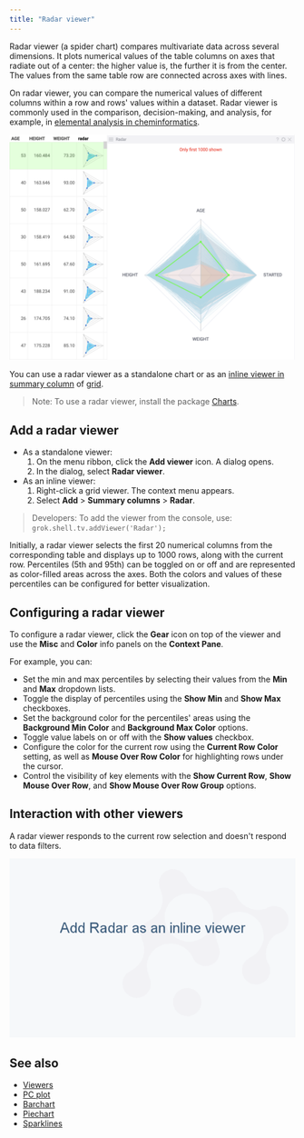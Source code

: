 ```yaml
---
title: "Radar viewer"
---
```


Radar viewer (a spider chart) compares multivariate data across several
dimensions. It plots numerical values of the table columns on axes that radiate
out of a center: the higher value is, the further it is from the center. The
values from the same table row are connected across axes with lines.

On radar viewer, you can compare the numerical values of different columns
within a row and rows' values within a dataset. Radar viewer is commonly used in
the comparison, decision-making, and analysis, for example, in [elemental analysis in cheminformatics](../../datagrok/solutions/domains/chem/chem.md#elemental-analysis).

![Radar viewer](img/radar-viewer.png)

You can use a radar viewer as a standalone chart or as an [inline viewer in summary column](grid.md#summary-columns) of [grid](grid.md).

>Note: To use a radar viewer, install the package
[Charts](https://github.com/datagrok-ai/public/tree/master/packages/Charts).

## Add a radar viewer

* As a standalone viewer:
  1. On the menu ribbon, click the **Add viewer** icon. A dialog opens.
  1. In the dialog, select **Radar viewer**.
* As an inline viewer:
  1. Right-click a grid viewer. The context menu appears.
  1. Select **Add** > **Summary columns** > **Radar**.

> Developers: To add the viewer from the console, use:
 `grok.shell.tv.addViewer('Radar');` 

Initially, a radar viewer selects the first 20 numerical columns from the corresponding table and displays up to 1000 rows, along with the current row. Percentiles (5th and 95th) can be toggled on or off and are represented as color-filled areas across the axes. Both the colors and values of these percentiles can be configured for better visualization.

## Configuring a radar viewer

To configure a radar viewer, click the **Gear** icon on top of the viewer and
use the **Misc** and **Color** info panels on the **Context Pane**.

For example, you can:

- Set the min and max percentiles by selecting their values from the **Min** and **Max** dropdown lists.
- Toggle the display of percentiles using the **Show Min** and **Show Max** checkboxes.
- Set the background color for the percentiles' areas using the **Background Min Color** and **Background Max Color** options.
- Toggle value labels on or off with the **Show values** checkbox.
- Configure the color for the current row using the **Current Row Color** setting, as well as **Mouse Over Row Color** for highlighting rows under the cursor.
- Control the visibility of key elements with the **Show Current Row**, **Show Mouse Over Row**, and **Show Mouse Over Row Group** options.

## Interaction with other viewers

A radar viewer responds to the current row selection and doesn't respond to data
filters.

![Radar viewer](img/radar-viewer.gif)

## See also

* [Viewers](viewers.md)
* [PC plot](pc-plot.md)
* [Barchart](bar-chart.md)
* [Piechart](pie-chart.md)
* [Sparklines](grid.md#cell-renderers)
